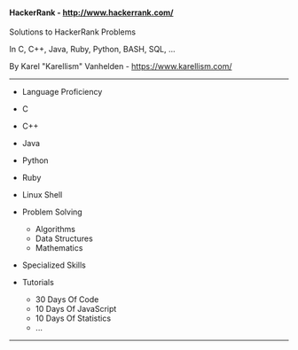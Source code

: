#### HackerRank - http://www.hackerrank.com/

Solutions to HackerRank Problems

In C, C++, Java, Ruby, Python, BASH, SQL, ...

By Karel "Karellism" Vanhelden - https://www.karellism.com/

---

* Language Proficiency
 * C
 * C++
 * Java
 * Python
 * Ruby
 * Linux Shell
 
* Problem Solving
  * Algorithms
  * Data Structures
  * Mathematics
  
* Specialized Skills

* Tutorials
  * 30 Days Of Code
  * 10 Days Of JavaScript 
  * 10 Days Of Statistics
  * ...
---




